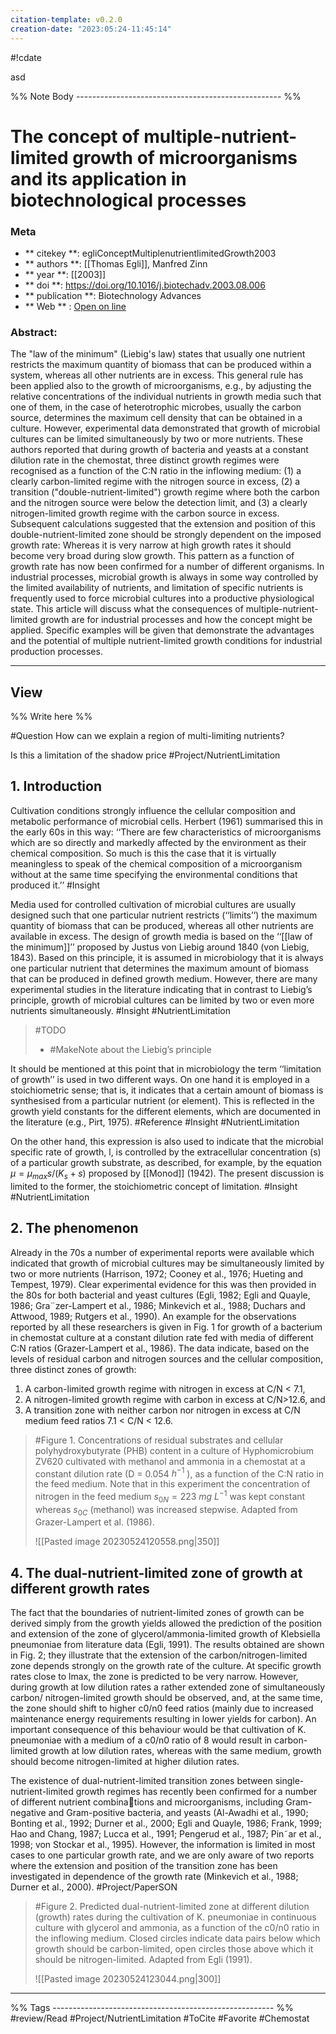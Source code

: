 ```yaml
---
citation-template: v0.2.0
creation-date: "2023:05:24-11:45:14"
---
```


#!cdate

asd

%% Note Body --------------------------------------------------- %%
# The concept of multiple-nutrient-limited growth of microorganisms and its application in biotechnological processes

### Meta
- ** citekey **: egliConceptMultiplenutrientlimitedGrowth2003
- ** authors **: [[Thomas Egli]], Manfred Zinn
- ** year **: [[2003]]
- ** doi **: https://doi.org/10.1016/j.biotechadv.2003.08.006
- ** publication **: Biotechnology Advances
- ** Web ** : [Open on line]()


### Abstract:
The "law of the minimum" (Liebig's law) states that usually one nutrient restricts the maximum quantity of biomass that can be produced within a system, whereas all other nutrients are in excess. This general rule has been applied also to the growth of microorganisms, e.g., by adjusting the relative concentrations of the individual nutrients in growth media such that one of them, in the case of heterotrophic microbes, usually the carbon source, determines the maximum cell density that can be obtained in a culture. However, experimental data demonstrated that growth of microbial cultures can be limited simultaneously by two or more nutrients. These authors reported that during growth of bacteria and yeasts at a constant dilution rate in the chemostat, three distinct growth regimes were recognised as a function of the C:N ratio in the inflowing medium: (1) a clearly carbon-limited regime with the nitrogen source in excess, (2) a transition ("double-nutrient-limited") growth regime where both the carbon and the nitrogen source were below the detection limit, and (3) a clearly nitrogen-limited growth regime with the carbon source in excess. Subsequent calculations suggested that the extension and position of this double-nutrient-limited zone should be strongly dependent on the imposed growth rate: Whereas it is very narrow at high growth rates it should become very broad during slow growth. This pattern as a function of growth rate has now been confirmed for a number of different organisms. In industrial processes, microbial growth is always in some way controlled by the limited availability of nutrients, and limitation of specific nutrients is frequently used to force microbial cultures into a productive physiological state. This article will discuss what the consequences of multiple-nutrient-limited growth are for industrial processes and how the concept might be applied. Specific examples will be given that demonstrate the advantages and the potential of multiple nutrient-limited growth conditions for industrial production processes.

---

## View

%% Write here %%

#Question How can we explain a region of multi-limiting nutrients?

Is this a limitation of the shadow price #Project/NutrientLimitation 


## 1. Introduction

Cultivation conditions strongly influence the cellular composition and metabolic performance of microbial cells. Herbert (1961) summarised this in the early 60s in this way: ‘‘There are few characteristics of microorganisms which are so directly and markedly affected by the environment as their chemical composition. So much is this the case that it is virtually meaningless to speak of the chemical composition of a microorganism without at the same time specifying the environmental conditions that produced it.’’ #Insight 

Media used for controlled cultivation of microbial cultures are usually designed such that one particular nutrient restricts (‘‘limits’’) the maximum quantity of biomass that can be produced, whereas all other nutrients are available in excess. The design of growth media is based on the ‘‘[[law of the minimum]]’’ proposed by Justus von Liebig around 1840 (von Liebig, 1843). Based on this principle, it is assumed in microbiology that it is always one particular nutrient that determines the maximum amount of biomass that can be produced in defined growth medium. However, there are many experimental studies in the literature indicating that in contrast to Liebig’s principle, growth of microbial cultures can be limited by two or even more nutrients simultaneously. #Insight #NutrientLimitation 

> #TODO 
> - #MakeNote about the Liebig’s principle

It should be mentioned at this point that in microbiology the term ‘‘limitation of growth’’ is used in two different ways. On one hand it is employed in a stoichiometric sense; that is, it indicates that a certain amount of biomass is synthesised from a particular nutrient (or element). This is reflected in the growth yield constants for the different elements, which are documented in the literature (e.g., Pirt, 1975). #Reference #Insight #NutrientLimitation

On the other hand, this expression is also used to indicate that the microbial specific rate of growth, l, is controlled by the extracellular concentration (s) of a particular growth substrate, as described, for example, by the equation $\mu = \mu_{max} s / (K_s + s)$ proposed by [[Monod]] (1942). The present discussion is limited to the former, the stoichiometric concept of limitation. #Insight #NutrientLimitation

## 2. The phenomenon

Already in the 70s a number of experimental reports were available which indicated that growth of microbial cultures may be simultaneously limited by two or more nutrients (Harrison, 1972; Cooney et al., 1976; Hueting and Tempest, 1979). Clear experimental evidence for this was then provided in the 80s for both bacterial and yeast cultures (Egli, 1982; Egli and Quayle, 1986; Gra¨zer-Lampert et al., 1986; Minkevich et al., 1988; Duchars and Attwood, 1989; Rutgers et al., 1990). An example for the observations reported by all these researchers is given in Fig. 1 for growth of a bacterium in chemostat culture at a constant dilution rate fed with media of different C:N ratios (Grazer-Lampert et al., 1986). The data indicate, based on the levels of residual carbon and nitrogen sources and the cellular composition, three distinct zones of growth:

1. A carbon-limited growth regime with nitrogen in excess at C/N < 7.1, 
2. A nitrogen-limited growth regime with carbon in excess at C/N>12.6, and 
3. A transition zone with neither carbon nor nitrogen in excess at C/N medium feed ratios 7.1 < C/N < 12.6.

> #Figure 1. Concentrations of residual substrates and cellular polyhydroxybutyrate (PHB) content in a culture of Hyphomicrobium ZV620 cultivated with methanol and ammonia in a chemostat at a constant dilution rate (D = 0.054 $h^{-1}$ ), as a function of the C:N ratio in the feed medium. Note that in this experiment the concentration of nitrogen in the feed medium $s_{0N} = 223~mg~L^{-1}$ was kept constant whereas $s_{0C}$ (methanol) was increased stepwise. Adapted from Grazer-Lampert et al. (1986).
> 
> ![[Pasted image 20230524120558.png|350]]

## 4. The dual-nutrient-limited zone of growth at different growth rates

The fact that the boundaries of nutrient-limited zones of growth can be derived simply from the growth yields allowed the prediction of the position and extension of the zone of glycerol/ammonia-limited growth of Klebsiella pneumoniae from literature data (Egli, 1991). The results obtained are shown in Fig. 2; they illustrate that the extension of the carbon/nitrogen-limited zone depends strongly on the growth rate of the culture. At specific growth rates close to lmax, the zone is predicted to be very narrow. However, during growth at low dilution rates a rather extended zone of simultaneously carbon/ nitrogen-limited growth should be observed, and, at the same time, the zone should shift to higher c0/n0 feed ratios (mainly due to increased maintenance energy requirements resulting in lower yields for carbon). An important consequence of this behaviour would be that cultivation of K. pneumoniae with a medium of a c0/n0 ratio of 8 would result in carbon-limited growth at low dilution rates, whereas with the same medium, growth should become nitrogen-limited at higher dilution rates.

The existence of dual-nutrient-limited transition zones between single-nutrient-limited growth regimes has recently been confirmed for a number of different nutrient combinations and microorganisms, including Gram-negative and Gram-positive bacteria, and yeasts (Al-Awadhi et al., 1990; Bonting et al., 1992; Durner et al., 2000; Egli and Quayle, 1986; Frank, 1999; Hao and Chang, 1987; Lucca et al., 1991; Pengerud et al., 1987; Pin˜ar et al., 1998; von Stockar et al., 1995). However, the information is limited in most cases to one particular growth rate, and we are only aware of two reports where the extension and position of the transition zone has been investigated in dependence of the growth rate (Minkevich et al., 1988; Durner et al., 2000). #Project/PaperSON 

> #Figure 2. Predicted dual-nutrient-limited zone at different dilution (growth) rates during the cultivation of K. pneumoniae in continuous culture with glycerol and ammonia, as a function of the c0/n0 ratio in the inflowing medium. Closed circles indicate data pairs below which growth should be carbon-limited, open circles those above which it should be nitrogen-limited. Adapted from Egli (1991).
>
> ![[Pasted image 20230524123044.png|300]]



___

%% Tags  ------------------------------------------------------- %%
#review/Read
#Project/NutrientLimitation 
#ToCite 
#Favorite 
#Chemostat 
